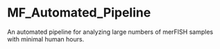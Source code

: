 # MF_Automated_Pipeline
An automated pipeline for analyzing large numbers of merFISH samples with minimal human hours.
